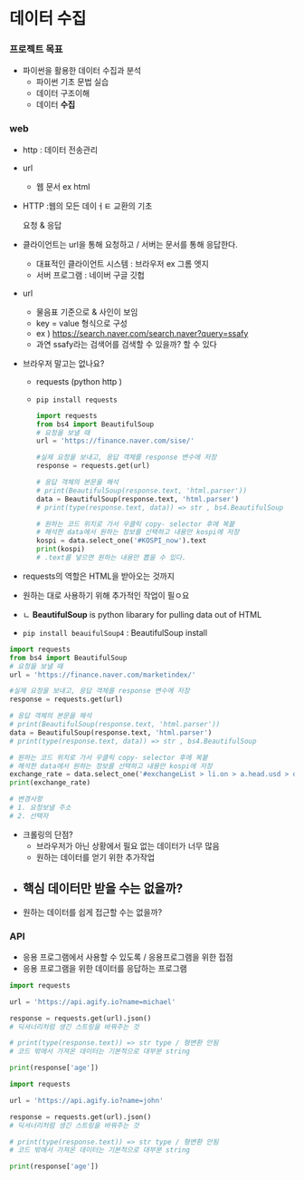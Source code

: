 # 데이터 수집

### 프로젝트 목표

- 파이썬을 활용한 데이터 수집과 분석
  - 파이썬 기초 문법 실습
  - 데이터 구조이해
  - 데이터 **수집**



### web

- http : 데이터 전송관리
- url
  - 웹 문서 ex html



- HTTP :웹의 모든 데이ㅓㅌ 교환의 기초

  요청 & 응답

- 클라이언트는 url을 통해 요청하고 / 서버는 문서를 통해 응답한다.

  - 대표적인 클라이언트 시스템 : 브라우저 ex 그롬 엣지
  - 서버 프로그램 : 네이버 구글 깃헙

- url

  - 물음표 기준으로 & 사인이 보임
  - key = value 형식으로 구성
  - ex ) https://search.naver.com/search.naver?query=ssafy
  - 과연 ssafy라는 검색어를 검색할 수 있을까? 할 수 있다

- 브라우저 말고는 없나요?

  - requests (python http )

  - ```pip install requests```

    ```python
    import requests
    from bs4 import BeautifulSoup
    # 요청을 보낼 때
    url = 'https://finance.naver.com/sise/'
    
    #실제 요청을 보내고, 응답 객체를 response 변수에 저장
    response = requests.get(url)
    
    # 응답 객체의 본문을 해석
    # print(BeautifulSoup(response.text, 'html.parser'))
    data = BeautifulSoup(response.text, 'html.parser')
    # print(type(response.text, data)) => str , bs4.BeautifulSoup
    
    # 원하는 코드 위치로 가서 우클릭 copy- selector 후에 복붙
    # 해석한 data에서 원하는 정보를 선택하고 내용만 kospi에 저장
    kospi = data.select_one('#KOSPI_now').text
    print(kospi)
    # .text를 넣으면 원하는 내용만 뽑을 수 있다.
    ```

- requests의 역할은 HTML을 받아오는 것까지

- 원하는 대로 사용하기 위해 추가적인 작업이 필ㅇ요

- ㄴ **BeautifulSoup** is python libarary for pulling data out of HTML
- ```pip install beauifulSoup4``` : BeautifulSoup install



```python
import requests
from bs4 import BeautifulSoup
# 요청을 보낼 때
url = 'https://finance.naver.com/marketindex/'

#실제 요청을 보내고, 응답 객체를 response 변수에 저장
response = requests.get(url)

# 응답 객체의 본문을 해석
# print(BeautifulSoup(response.text, 'html.parser'))
data = BeautifulSoup(response.text, 'html.parser')
# print(type(response.text, data)) => str , bs4.BeautifulSoup

# 원하는 코드 위치로 가서 우클릭 copy- selector 후에 복붙
# 해석한 data에서 원하는 정보를 선택하고 내용만 kospi에 저장
exchange_rate = data.select_one('#exchangeList > li.on > a.head.usd > div > span.value').text
print(exchange_rate)

# 변경사항
# 1. 요청보낼 주소
# 2. 선택자
```



- 크롤링의 단점?
  - 브라우저가 아닌 상황에서 필요 없는 데이터가 너무 많음
  - 원하는 데이터를 얻기 위한 추가작업
- 핵심 데이터만 받을 수는 없을까?
  - 
- 원하는 데이터를 쉽게 접근할 수는 없을까?





### API

- 응용 프로그램에서 사용할 수 있도록 / 응용프로그램을 위한 접점
- 응용 프로그램을 위한 데이터를 응답하는 프로그램

```python
import requests

url = 'https://api.agify.io?name=michael'

response = requests.get(url).json()
# 딕셔너리처럼 생긴 스트링을 바꿔주는 것

# print(type(response.text)) => str type / 형변환 안됨
# 코드 밖에서 가져온 데이터는 기본적으로 대부분 string  

print(response['age'])

```

```python
import requests

url = 'https://api.agify.io?name=john'

response = requests.get(url).json()
# 딕셔너리처럼 생긴 스트링을 바꿔주는 것

# print(type(response.text)) => str type / 형변환 안됨
# 코드 밖에서 가져온 데이터는 기본적으로 대부분 string  

print(response['age'])


```



